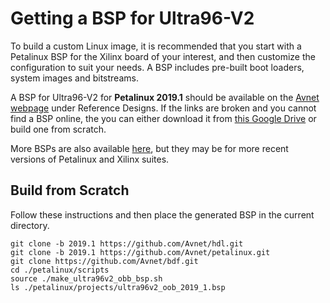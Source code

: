 # Getting a BSP for Ultra96-V2

To build a custom Linux image, it is recommended that you start with a Petalinux BSP for the Xilinx board of your interest, and then customize the configuration to suit your needs. A BSP includes pre-built boot loaders, system images and bitstreams.

A BSP for Ultra96-V2 for **Petalinux 2019.1** should be available on the [Avnet webpage](https://www.avnet.com/wps/portal/us/products/avnet-boards/avnet-board-families/ultra96-v2) under Reference Designs. If the links are broken and you cannot find a BSP online, the you can either download it from [this Google Drive](https://drive.google.com/file/d/1C58ABiOUSS5vGUXMKSlVV8t5wrrCHClT/view?usp=sharing) or build one from scratch.

More BSPs are also available [here](https://avtinc.sharepoint.com/teams/ET-Downloads/Shared%20Documents/Forms/AllItems.aspx?id=%2Fteams%2FET%2DDownloads%2FShared%20Documents%2Fprojects%2Fpublic%5Frelease), but they may be for more recent versions of Petalinux and Xilinx suites.

## Build from Scratch

Follow these instructions and then place the generated BSP in the current directory.
```
git clone -b 2019.1 https://github.com/Avnet/hdl.git
git clone -b 2019.1 https://github.com/Avnet/petalinux.git
git clone https://github.com/Avnet/bdf.git
cd ./petalinux/scripts
source ./make_ultra96v2_obb_bsp.sh
ls ./petalinux/projects/ultra96v2_oob_2019_1.bsp
```
